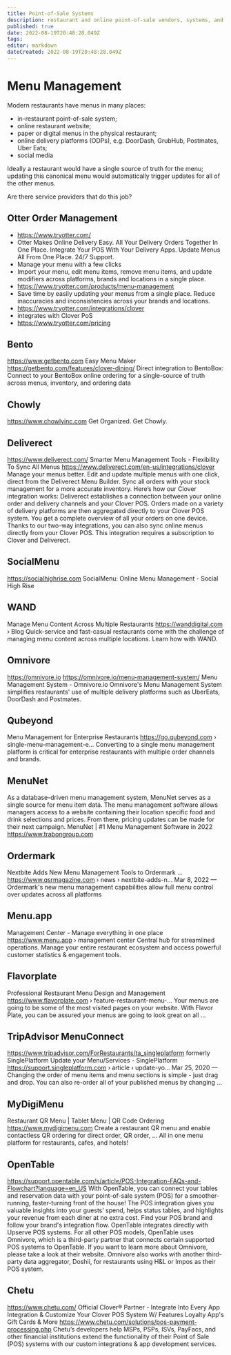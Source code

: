 ```yaml
---
title: Point-of-Sale Systems
description: restaurant and online point-of-sale vendors, systems, and integrations
published: true
date: 2022-08-19T20:48:28.049Z
tags: 
editor: markdown
dateCreated: 2022-08-19T20:48:28.049Z
---
```





# Menu Management
Modern restaurants have menus in many places: 
- in-restaurant point-of-sale system;
- online restaurant website;
- paper or digital menus in the physical restaurant;
- online delivery platforms (ODPs), e.g. DoorDash, GrubHub, Postmates, Uber Eats;
- social media

Ideally a restaurant would have a single source of truth for the menu; updating this canonical menu would automatically trigger updates for all of the other menus.

Are there service providers that do this job?

## Otter Order Management
- https://www.tryotter.com/
- Otter Makes Online Delivery Easy. All Your Delivery Orders Together In One Place. Integrate Your POS With Your Delivery Apps. Update Menus All From One Place. 24/7 Support.
- Manage your menu with a few clicks
- Import your menu, edit menu items, remove menu items,  and update modifiers across platforms, brands and locations in a single place.
- https://www.tryotter.com/products/menu-management
- Save time by easily updating your menus from a single place.  Reduce inaccuracies and inconsistencies across your brands and locations.
- https://www.tryotter.com/integrations/clover
- integrates with Clover PoS
- https://www.tryotter.com/pricing

## Bento
https://www.getbento.com
Easy Menu Maker
https://getbento.com/features/clover-dining/
Direct integration to BentoBox: Connect to your BentoBox online ordering for a single-source of truth across menus, inventory, and ordering data

## Chowly
https://www.chowlyinc.com
Get Organized. Get Chowly.

## Deliverect
https://www.deliverect.com/
Smarter Menu Management Tools - Flexibility To Sync All Menus
https://www.deliverect.com/en-us/integrations/clover
Manage your menus better. Edit and update multiple menus with one click, direct from the Deliverect Menu Builder. Sync all orders with your stock management for a more accurate inventory.
Here’s how our Clover integration works:
Deliverect establishes a connection between your online order and delivery channels and your Clover POS. 
Orders made on a variety of delivery platforms are then aggregated directly to your Clover POS system.
You get a complete overview of all your orders on one device.
Thanks to our two-way integrations, you can also sync online menus directly from your Clover POS.
This integration requires a subscription to Clover and Deliverect.

## SocialMenu
https://socialhighrise.com
SocialMenu: Online Menu Management - Social High Rise

## WAND
Manage Menu Content Across Multiple Restaurants
https://wanddigital.com › Blog
Quick-service and fast-casual restaurants come with the challenge of managing menu content across multiple locations. Learn how with WAND.

## Omnivore
https://omnivore.io
https://omnivore.io/menu-management-system/
Menu Management System - Omnivore.io
Omnivore's Menu Management System simplifies restaurants' use of multiple delivery platforms such as UberEats, DoorDash and Postmates.

## Qubeyond
Menu Management for Enterprise Restaurants
https://go.qubeyond.com › single-menu-management-e...
Converting to a single menu management platform is critical for enterprise restaurants with multiple order channels and brands.

## MenuNet
As a database-driven menu management system, MenuNet serves as a single source for menu item data. The menu management software allows managers access to a website containing their location specific food and drink selections and prices. From there, pricing updates can be made for their next campaign.
MenuNet | #1 Menu Management Software in 2022
https://www.trabongroup.com

## Ordermark
Nextbite Adds New Menu Management Tools to Ordermark ...
https://www.qsrmagazine.com › news › nextbite-adds-n...
Mar 8, 2022 — Ordermark's new menu management capabilities allow full menu control over updates across all platforms

## Menu.app
Management Center - Manage everything in one place
https://www.menu.app › management center
Central hub for streamlined operations. Manage your entire restaurant ecosystem and access powerful customer statistics & engagement tools.

## Flavorplate
Professional Restaurant Menu Design and Management
https://www.flavorplate.com › feature-restaurant-menu-...
Your menus are going to be some of the most visited pages on your website. With Flavor Plate, you can be assured your menus are going to look great on all ...

## TripAdvisor MenuConnect
https://www.tripadvisor.com/ForRestaurants/ta_singleplatform
formerly SinglePlatform
Update your Menu/Services - SinglePlatform
https://support.singleplatform.com › article › update-yo...
Mar 25, 2020 — Changing the order of menu items and menu sections is simple - just drag and drop. You can also re-order all of your published menus by changing ...

## MyDigiMenu
Restaurant QR Menu | Tablet Menu | QR Code Ordering
https://www.mydigimenu.com
Create a restaurant QR menu and enable contactless QR ordering for direct order, QR order, ... All in one menu platform for restaurants, cafes, and hotels!

## OpenTable

https://support.opentable.com/s/article/POS-Integration-FAQs-and-Flowchart?language=en_US
With OpenTable, you can connect your tables and reservation data with your point-of-sale system (POS) for a smoother-running, faster-turning front of the house! The POS integration gives you valuable insights into your guests’ spend, helps status tables, and highlights your revenue from each diner at no extra cost. 
Find your POS brand and follow your brand's integration flow.
OpenTable integrates directly with Upserve POS systems.
For all other POS models, OpenTable uses Omnivore, which is a third-party partner that connects certain supported POS systems to OpenTable. If you want to learn more about Omnivore, please take a look at their website. Omnivore also works with another third-party data aggregator, Doshii, for restaurants using H&L or Impos as their POS system.

## Chetu

https://www.chetu.com/
Official Clover® Partner - Integrate Into Every App
Integration & Customize Your Clover POS System W/ Features Loyalty App's Gift Cards & More
https://www.chetu.com/solutions/pos-payment-processing.php
Chetu’s developers help MSPs, PSPs, ISVs, PayFacs, and other financial institutions extend the functionality of their Point of Sale (POS) systems with our custom integrations & app development services.





